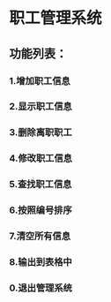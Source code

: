 # 职工管理系统
## 功能列表：

### 1.增加职工信息

### 2.显示职工信息

### 3.删除离职职工

### 4.修改职工信息

### 5.查找职工信息

### 6.按照编号排序
### 7.清空所有信息

### 8.输出到表格中

### 0.退出管理系统

